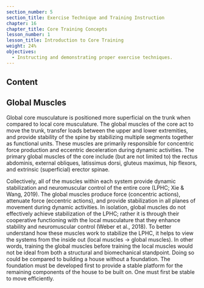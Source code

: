 ```yaml
---
section_number: 5
section_title: Exercise Technique and Training Instruction
chapter: 16
chapter_title: Core Training Concepts
lesson_number: 1
lesson_title: Introduction to Core Training
weight: 24%
objectives:
  - Instructing and demonstrating proper exercise techniques.
---
```


## Content
## Global Muscles

Global core musculature is positioned more superficial on the trunk when compared to local core musculature. The global muscles of the core act to move the trunk, transfer loads between the upper and lower extremities, and provide stability of the spine by stabilizing multiple segments together as functional units. These muscles are primarily responsible for concentric force production and eccentric deceleration during dynamic activities. The primary global muscles of the core include (but are not limited to) the rectus abdominis, external obliques, latissimus dorsi, gluteus maximus, hip flexors, and extrinsic (superficial) erector spinae.

Collectively, all of the muscles within each system provide dynamic stabilization and neuromuscular control of the entire core (LPHC; Xie & Wang, 2019). The global muscles produce force (concentric actions), attenuate force (eccentric actions), and provide stabilization in all planes of movement during dynamic activities. In isolation, global muscles do not effectively achieve stabilization of the LPHC; rather it is through their cooperative functioning with the local musculature that they enhance stability and neuromuscular control (Weber et al., 2018). To better understand how these muscles work to stabilize the LPHC, it helps to view the systems from the inside out (local muscles → global muscles). In other words, training the global muscles before training the local muscles would not be ideal from both a structural and biomechanical standpoint. Doing so could be compared to building a house without a foundation. The foundation must be developed first to provide a stable platform for the remaining components of the house to be built on. One must first be stable to move efficiently.